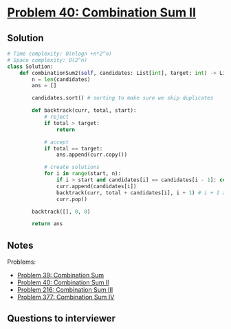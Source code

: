 # [Problem 40: Combination Sum II](https://leetcode.com/problems/combination-sum-ii/)

## Solution

```py
# Time complexity: O(nlogn +n*2^n)
# Space complexity: O(2^n)
class Solution:
    def combinationSum2(self, candidates: List[int], target: int) -> List[List[int]]:
        n = len(candidates)
        ans = []

        candidates.sort() # sorting to make sure we skip duplicates

        def backtrack(curr, total, start):
            # reject
            if total > target:
                return

            # accept
            if total == target:
                ans.append(curr.copy())

            # create solutions
            for i in range(start, n):
                if i > start and candidates[i] == candidates[i - 1]: continue # we want to skip duplicates
                curr.append(candidates[i])
                backtrack(curr, total + candidates[i], i + 1) # i + 1 as we cannot use the same element multiple times
                curr.pop()

        backtrack([], 0, 0)

        return ans
```

## Notes

Problems:

- [Problem 39: Combination Sum](https://leetcode.com/problems/combination-sum/)
- [Problem 40: Combination Sum II](https://leetcode.com/problems/combination-sum-ii/)
- [Problem 216: Combination Sum III](https://leetcode.com/problems/combination-sum-iii/)
- [Problem 377: Combination Sum IV](https://leetcode.com/problems/combination-sum-iv/)

## Questions to interviewer
